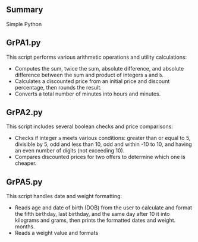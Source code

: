 ## Summary

Simple Python

## GrPA1.py

This script performs various arithmetic operations and utility calculations:

- Computes the sum, twice the sum, absolute difference, and absolute difference between the sum and product of integers `a` and `b`.
- Calculates a discounted price from an initial price and discount percentage, then rounds the result.
- Converts a total number of minutes into hours and minutes.

## GrPA2.py

This script includes several boolean checks and price comparisons:

- Checks if integer `a` meets various conditions: greater than or equal to 5, divisible by 5, odd and less than 10, odd and within -10 to 10, and having an even number of digits (not exceeding 10).
- Compares discounted prices for two offers to determine which one is cheaper.

## GrPA5.py

This script handles date and weight formatting:

- Reads age and date of birth (DOB) from the user to calculate and format the fifth birthday, last birthday, and the same day after 10  it into kilograms and grams, then prints the formatted dates and weight.
months.
- Reads a weight value and formats